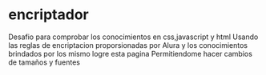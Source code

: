# encriptador
Desafio para comprobar los conocimientos en css,javascript y html
Usando las reglas de encriptacion proporsionadas por Alura y los conocimientos brindados por los mismo logre esta pagina
Permitiendome hacer cambios de tamaños y fuentes 
